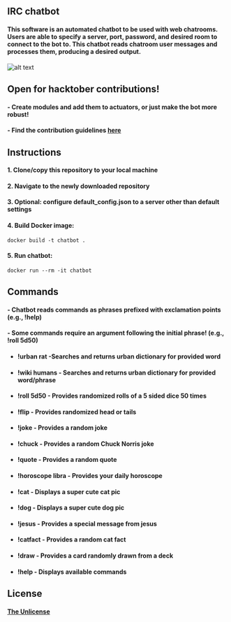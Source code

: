 ## IRC chatbot

#### This software is an automated chatbot to be used with web chatrooms. Users are able to specify a server, port, password, and desired room to connect to the bot to. This chatbot reads chatroom user messages and processes them, producing a desired output.   

![alt text](https://i.imgur.com/QPeU0sT.png)


## Open for hacktober contributions!
#### - Create modules and add them to actuators, or just make the bot more robust!
#### - Find the contribution guidelines [here](CONTRIBUTING.md)  
  

## Instructions

#### 1. Clone/copy this repository to your local machine

#### 2. Navigate to the newly downloaded repository

#### 3. Optional: configure default_config.json to a server other than default settings

#### 4. Build Docker image: 

```shell
docker build -t chatbot .
```
#### 5. Run chatbot:

```shell
docker run --rm -it chatbot
```

## Commands

#### - Chatbot reads commands as phrases prefixed with exclamation points (e.g., !help)
#### - Some commands require an argument following the initial phrase! (e.g., !roll 5d50)
* #### **!urban rat** -Searches and returns urban dictionary for provided word
* #### **!wiki humans** - Searches and returns urban dictionary for provided word/phrase
* #### **!roll 5d50** - Provides randomized rolls of a 5 sided dice 50 times
* #### **!flip** - Provides randomized head or tails
* #### **!joke** - Provides a random joke
* #### **!chuck** - Provides a random Chuck Norris joke
* #### **!quote** - Provides a random quote
* #### **!horoscope libra** - Provides your daily horoscope
* #### **!cat** - Displays a super cute cat pic
* #### **!dog** - Displays a super cute dog pic
* #### **!jesus** - Provides a special message from jesus
* #### **!catfact** - Provides a random cat fact
* #### **!draw** - Provides a card randomly drawn from a deck
* #### **!help** - Displays available commands

## License
#### [The Unlicense](LICENCE)



